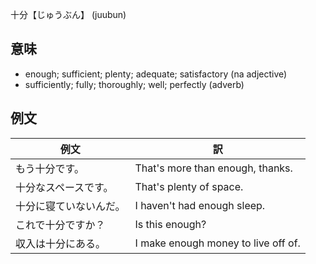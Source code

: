 十分【じゅうぶん】 (juubun)

## 意味

+ enough; sufficient; plenty; adequate; satisfactory (na adjective)
+ sufficiently; fully; thoroughly; well; perfectly (adverb)

## 例文

|例文|訳|
| --- | --- |
|もう十分です。|That's more than enough, thanks.|
|十分なスペースです。|That's plenty of space.|
|十分に寝ていないんだ。|I haven't had enough sleep.|
|これで十分ですか？|Is this enough?|
|収入は十分にある。|I make enough money to live off of.|